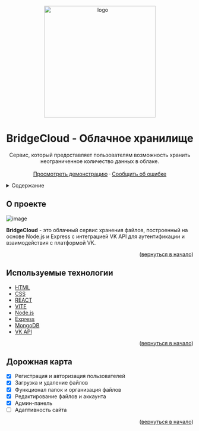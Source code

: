 <br />
<a id="readme-top"></a>
<div align="center">
  <img src="https://github.com/user-attachments/assets/787e119c-61d0-4194-984e-291292533207" alt="logo" width="300">

  <h1 align="center">BridgeCloud - Облачное хранилище</h1>

  <p align="center">
    Сервис, который предоставляет пользователям возможность хранить неограниченное количество данных в облаке.
    <br />
    <br />
    <a href="https://bridgecloud.vercel.app">Просмотреть демонстрацию</a>
    ·
    <a href="https://github.com/HromasDev/BridgeCloud/issues/new?labels=bug&template=bug-report---.md">Сообщить об ошибке</a>
  </p>
</div>

<details>
  <summary>Содержание</summary>
  <ol>
    <li><a href="#о-проекте">О проекте</a></li>
    <li><a href="#используемые-технологии">Используемые технологии</a></li>
    <li><a href="#дорожная-карта">Дорожная карта</a></li>
  </ol>
</details>

## О проекте

![image](https://github.com/user-attachments/assets/caa87ecd-eeb7-49ee-83a5-2d53c9dcf6ae)

**BridgeCloud** - это облачный сервис хранения файлов, построенный на основе Node.js и Express с интеграцией VK API для аутентификации и взаимодействия с платформой VK.

<p align="right">(<a href="#readme-top">вернуться в начало</a>)</p>

## Используемые технологии

* [HTML](https://developer.mozilla.org/en-US/docs/Web/HTML)
* [CSS](https://developer.mozilla.org/en-US/docs/Web/CSS)
* [REACT](https://react.dev)
* [VITE](https://vite.dev)
* [Node.js](https://nodejs.org/)
* [Express](https://expressjs.com/)
* [MongoDB](https://www.mongodb.com/)
* [VK API](https://dev.vk.com/reference)

<p align="right">(<a href="#readme-top">вернуться в начало</a>)</p>

## Дорожная карта

- [x] Регистрация и авторизация пользователей
- [x] Загрузка и удаление файлов
- [x] Функционал папок и организация файлов
- [x] Редактирование файлов и аккаунта
- [x] Админ-панель
- [ ] Адаптивность сайта

<p align="right">(<a href="#readme-top">вернуться в начало</a>)</p>
